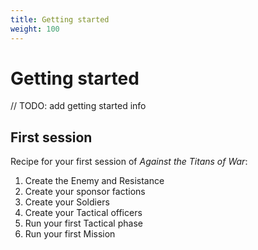 ```yaml
---
title: Getting started
weight: 100
---
```


# Getting started

// TODO: add getting started info

## First session

Recipe for your first session of _Against the Titans of War_:

1. Create the Enemy and Resistance
2. Create your sponsor factions
4. Create your Soldiers
4. Create your Tactical officers
4. Run your first Tactical phase
4. Run your first Mission
